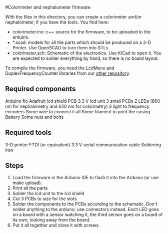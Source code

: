 #Colorimeter and nephalometer firmware

With the files in this directory, you can create a colorimeter and/or
nephalometer, if you have the tools.  You find here:

- colorimeter.ino: c++ source for the firmware, to be uploaded to the arduino.
- \*.scad: models for all the parts which should be produced on a 3-D Printer.  Use OpenSCAD to turn them into STLs.
- colorimeter.sch: Schemetic of the electronics.  Use KiCad to open it.  You are expected to solder everything by hand, so there is no board layout.

To compile the firmware, you need the LcdMenu and DuplexFrequencyCounter libraries from our
[other repository](https://github.com/mtu-most/arduino-libraries).

## Required components
Arduino fio
Adafruit lcd shield PCB
3.3 V lcd unit
3 small PCBs
2 LEDs (860 nm for nephalometry and 620 nm for colorimetry)
3 light to frequency encoders
Some wire to connect it all
Some filament to print the casing
Battery
Some nuts and bolts

## Required tools
3-D printer
FTDI (or equivalent) 3.3 V serial communication cable
Soldering iron

## Steps
1. Load the firmware in the Arduino IDE to flash it into the Arduino (or use make upload).
1. Print all the parts
1. Solder the lcd unit to the lcd shield
1. Cut 3 PCBs to size for the slots
1. Solder the components to the PCBs according to the schematic.  Don't solder anything to the ardiuno; use connectors instead.  Each LED goes on a board with a sensor watching it, the third sensor goes on a board of its own, looking away from the board.
1. Put it all together and close it with screws.
